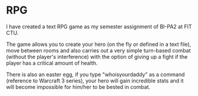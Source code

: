 # RPG

I have created a text RPG game as my semester assignment of BI-PA2 at FIT CTU.

The game allows you to create your hero (on the fly or defined in a text file), move between rooms and also carries out
a very simple turn-based combat (without the player's interference) with the option of giving up a fight if the player has a critical amount of health.

There is also an easter egg, if you type "whoisyourdaddy" as a command (reference to Warcraft 3 series), your hero will gain incredible stats and it will become impossible for him/her to be bested in combat.
